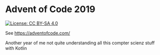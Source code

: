 # Advent of Code 2019

[![License: CC BY-SA 4.0](https://img.shields.io/badge/License-CC%20BY--SA%204.0-lightgrey.svg)](https://creativecommons.org/licenses/by-sa/4.0/)

See https://adventofcode.com/

Another year of me not quite understanding all this compter scienz stuff with Kotlin